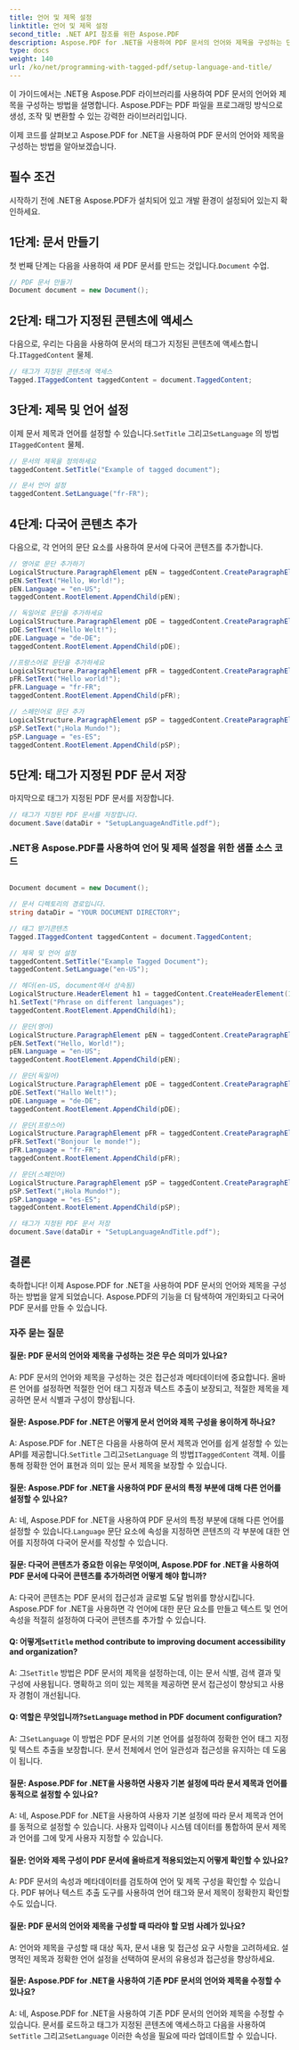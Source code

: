 ```yaml
---
title: 언어 및 제목 설정
linktitle: 언어 및 제목 설정
second_title: .NET API 참조를 위한 Aspose.PDF
description: Aspose.PDF for .NET을 사용하여 PDF 문서의 언어와 제목을 구성하는 단계별 가이드. 개인화된 다국어 문서를 만듭니다.
type: docs
weight: 140
url: /ko/net/programming-with-tagged-pdf/setup-language-and-title/
---
```

이 가이드에서는 .NET용 Aspose.PDF 라이브러리를 사용하여 PDF 문서의 언어와 제목을 구성하는 방법을 설명합니다. Aspose.PDF는 PDF 파일을 프로그래밍 방식으로 생성, 조작 및 변환할 수 있는 강력한 라이브러리입니다.

이제 코드를 살펴보고 Aspose.PDF for .NET을 사용하여 PDF 문서의 언어와 제목을 구성하는 방법을 알아보겠습니다.

## 필수 조건

시작하기 전에 .NET용 Aspose.PDF가 설치되어 있고 개발 환경이 설정되어 있는지 확인하세요.

## 1단계: 문서 만들기

 첫 번째 단계는 다음을 사용하여 새 PDF 문서를 만드는 것입니다.`Document` 수업.

```csharp
// PDF 문서 만들기
Document document = new Document();
```

## 2단계: 태그가 지정된 콘텐츠에 액세스

 다음으로, 우리는 다음을 사용하여 문서의 태그가 지정된 콘텐츠에 액세스합니다.`ITaggedContent` 물체.

```csharp
// 태그가 지정된 콘텐츠에 액세스
Tagged.ITaggedContent taggedContent = document.TaggedContent;
```

## 3단계: 제목 및 언어 설정

 이제 문서 제목과 언어를 설정할 수 있습니다.`SetTitle` 그리고`SetLanguage` 의 방법`ITaggedContent` 물체.

```csharp
// 문서의 제목을 정의하세요
taggedContent.SetTitle("Example of tagged document");

// 문서 언어 설정
taggedContent.SetLanguage("fr-FR");
```

## 4단계: 다국어 콘텐츠 추가

다음으로, 각 언어의 문단 요소를 사용하여 문서에 다국어 콘텐츠를 추가합니다.

```csharp
// 영어로 문단 추가하기
LogicalStructure.ParagraphElement pEN = taggedContent.CreateParagraphElement();
pEN.SetText("Hello, World!");
pEN.Language = "en-US";
taggedContent.RootElement.AppendChild(pEN);

// 독일어로 문단을 추가하세요
LogicalStructure.ParagraphElement pDE = taggedContent.CreateParagraphElement();
pDE.SetText("Hello Welt!");
pDE.Language = "de-DE";
taggedContent.RootElement.AppendChild(pDE);

//프랑스어로 문단을 추가하세요
LogicalStructure.ParagraphElement pFR = taggedContent.CreateParagraphElement();
pFR.SetText("Hello world!");
pFR.Language = "fr-FR";
taggedContent.RootElement.AppendChild(pFR);

// 스페인어로 문단 추가
LogicalStructure.ParagraphElement pSP = taggedContent.CreateParagraphElement();
pSP.SetText("¡Hola Mundo!");
pSP.Language = "es-ES";
taggedContent.RootElement.AppendChild(pSP);
```

## 5단계: 태그가 지정된 PDF 문서 저장

마지막으로 태그가 지정된 PDF 문서를 저장합니다.

```csharp
// 태그가 지정된 PDF 문서를 저장합니다.
document.Save(dataDir + "SetupLanguageAndTitle.pdf");
```

### .NET용 Aspose.PDF를 사용하여 언어 및 제목 설정을 위한 샘플 소스 코드 
```csharp

Document document = new Document();

// 문서 디렉토리의 경로입니다.
string dataDir = "YOUR DOCUMENT DIRECTORY";

// 태그 받기콘텐츠
Tagged.ITaggedContent taggedContent = document.TaggedContent;

// 제목 및 언어 설정
taggedContent.SetTitle("Example Tagged Document");
taggedContent.SetLanguage("en-US");

// 헤더(en-US, document에서 상속됨)
LogicalStructure.HeaderElement h1 = taggedContent.CreateHeaderElement(1);
h1.SetText("Phrase on different languages");
taggedContent.RootElement.AppendChild(h1);

// 문단(영어)
LogicalStructure.ParagraphElement pEN = taggedContent.CreateParagraphElement();
pEN.SetText("Hello, World!");
pEN.Language = "en-US";
taggedContent.RootElement.AppendChild(pEN);

// 문단(독일어)
LogicalStructure.ParagraphElement pDE = taggedContent.CreateParagraphElement();
pDE.SetText("Hallo Welt!");
pDE.Language = "de-DE";
taggedContent.RootElement.AppendChild(pDE);

// 문단(프랑스어)
LogicalStructure.ParagraphElement pFR = taggedContent.CreateParagraphElement();
pFR.SetText("Bonjour le monde!");
pFR.Language = "fr-FR";
taggedContent.RootElement.AppendChild(pFR);

// 문단(스페인어)
LogicalStructure.ParagraphElement pSP = taggedContent.CreateParagraphElement();
pSP.SetText("¡Hola Mundo!");
pSP.Language = "es-ES";
taggedContent.RootElement.AppendChild(pSP);

// 태그가 지정된 PDF 문서 저장
document.Save(dataDir + "SetupLanguageAndTitle.pdf");

```

## 결론

축하합니다! 이제 Aspose.PDF for .NET을 사용하여 PDF 문서의 언어와 제목을 구성하는 방법을 알게 되었습니다. Aspose.PDF의 기능을 더 탐색하여 개인화되고 다국어 PDF 문서를 만들 수 있습니다.

### 자주 묻는 질문

#### 질문: PDF 문서의 언어와 제목을 구성하는 것은 무슨 의미가 있나요?

A: PDF 문서의 언어와 제목을 구성하는 것은 접근성과 메타데이터에 중요합니다. 올바른 언어를 설정하면 적절한 언어 태그 지정과 텍스트 추출이 보장되고, 적절한 제목을 제공하면 문서 식별과 구성이 향상됩니다.

#### 질문: Aspose.PDF for .NET은 어떻게 문서 언어와 제목 구성을 용이하게 하나요?

 A: Aspose.PDF for .NET은 다음을 사용하여 문서 제목과 언어를 쉽게 설정할 수 있는 API를 제공합니다.`SetTitle` 그리고`SetLanguage` 의 방법`ITaggedContent` 객체. 이를 통해 정확한 언어 표현과 의미 있는 문서 제목을 보장할 수 있습니다.

#### 질문: Aspose.PDF for .NET을 사용하여 PDF 문서의 특정 부분에 대해 다른 언어를 설정할 수 있나요?

 A: 네, Aspose.PDF for .NET을 사용하여 PDF 문서의 특정 부분에 대해 다른 언어를 설정할 수 있습니다.`Language` 문단 요소에 속성을 지정하면 콘텐츠의 각 부분에 대한 언어를 지정하여 다국어 문서를 작성할 수 있습니다.

#### 질문: 다국어 콘텐츠가 중요한 이유는 무엇이며, Aspose.PDF for .NET을 사용하여 PDF 문서에 다국어 콘텐츠를 추가하려면 어떻게 해야 합니까?

A: 다국어 콘텐츠는 PDF 문서의 접근성과 글로벌 도달 범위를 향상시킵니다. Aspose.PDF for .NET을 사용하면 각 언어에 대한 문단 요소를 만들고 텍스트 및 언어 속성을 적절히 설정하여 다국어 콘텐츠를 추가할 수 있습니다.

#### Q: 어떻게`SetTitle` method contribute to improving document accessibility and organization?

 A: 그`SetTitle` 방법은 PDF 문서의 제목을 설정하는데, 이는 문서 식별, 검색 결과 및 구성에 사용됩니다. 명확하고 의미 있는 제목을 제공하면 문서 접근성이 향상되고 사용자 경험이 개선됩니다.

####  Q: 역할은 무엇입니까?`SetLanguage` method in PDF document configuration?

 A: 그`SetLanguage` 이 방법은 PDF 문서의 기본 언어를 설정하여 정확한 언어 태그 지정 및 텍스트 추출을 보장합니다. 문서 전체에서 언어 일관성과 접근성을 유지하는 데 도움이 됩니다.

#### 질문: Aspose.PDF for .NET을 사용하면 사용자 기본 설정에 따라 문서 제목과 언어를 동적으로 설정할 수 있나요?

A: 네, Aspose.PDF for .NET을 사용하여 사용자 기본 설정에 따라 문서 제목과 언어를 동적으로 설정할 수 있습니다. 사용자 입력이나 시스템 데이터를 통합하여 문서 제목과 언어를 그에 맞게 사용자 지정할 수 있습니다.

#### 질문: 언어와 제목 구성이 PDF 문서에 올바르게 적용되었는지 어떻게 확인할 수 있나요?

A: PDF 문서의 속성과 메타데이터를 검토하여 언어 및 제목 구성을 확인할 수 있습니다. PDF 뷰어나 텍스트 추출 도구를 사용하여 언어 태그와 문서 제목이 정확한지 확인할 수도 있습니다.

#### 질문: PDF 문서의 언어와 제목을 구성할 때 따라야 할 모범 사례가 있나요?

A: 언어와 제목을 구성할 때 대상 독자, 문서 내용 및 접근성 요구 사항을 고려하세요. 설명적인 제목과 정확한 언어 설정을 선택하여 문서의 유용성과 접근성을 향상하세요.

#### 질문: Aspose.PDF for .NET을 사용하여 기존 PDF 문서의 언어와 제목을 수정할 수 있나요?

 A: 네, Aspose.PDF for .NET을 사용하여 기존 PDF 문서의 언어와 제목을 수정할 수 있습니다. 문서를 로드하고 태그가 지정된 콘텐츠에 액세스하고 다음을 사용하여`SetTitle` 그리고`SetLanguage` 이러한 속성을 필요에 따라 업데이트할 수 있습니다.
